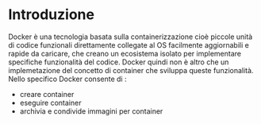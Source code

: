 # Introduzione

Docker è una tecnologia basata sulla containerizzazione cioè piccole unità di codice funzionali direttamente collegate al OS facilmente aggiornabili e rapide da caricare, che creano un ecosistema isolato per implementare specifiche funzionalità del codice.
Docker quindi non è altro che un implemetazione del concetto di container che sviluppa queste funzionalità.
Nello specifico Docker consente di :
+ creare container
+ eseguire container
+ archivia e condivide immagini per container




